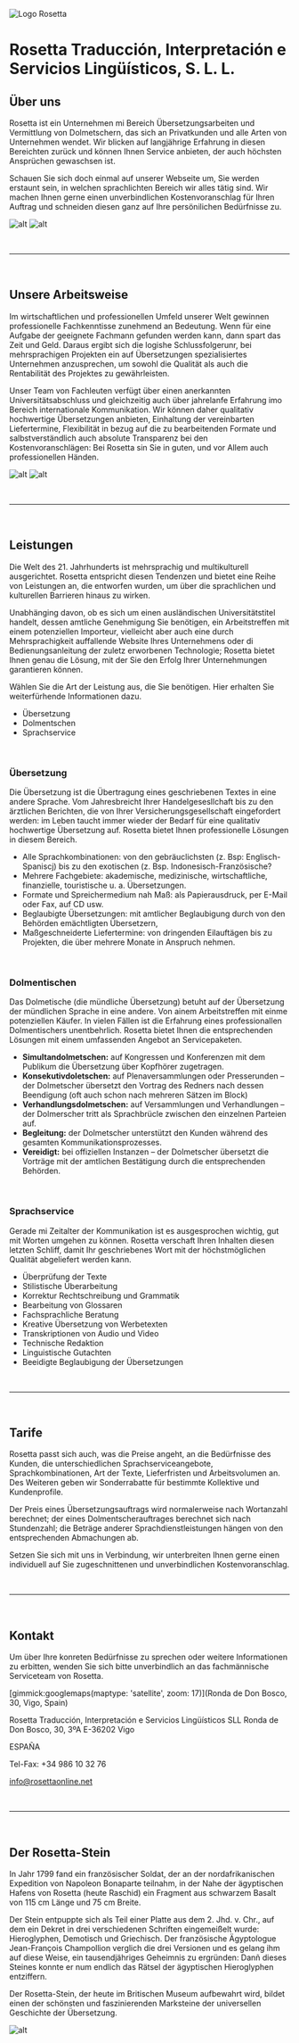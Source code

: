 ![Logo Rosetta](img/rosetta_color.png "Logo Rosetta")

# Rosetta Traducción, Interpretación e Servicios Lingüísticos, S. L. L.

## Über uns

Rosetta ist ein Unternehmen mi Bereich Übersetzungsarbeiten und Vermittlung von Dolmetschern, das sich an Privatkunden und alle Arten von Unternehmen wendet. Wir blicken auf langjährige Erfahrung in diesen Bereichten zurück und können Ihnen Service anbieten, der auch höchsten Ansprüchen gewaschsen ist.

Schauen Sie sich doch einmal auf unserer Webseite um, Sie werden erstaunt sein, in welchen sprachlichten Bereich wir alles tätig sind. Wir  machen Ihnen gerne einen unverbindlichen Kostenvoranschlag für Ihren Auftrag und schneiden diesen ganz auf Ihre persönilichen Bedürfnisse zu.

![alt](img/rosetta_oficinas_1.jpg "Oficinas de Rosetta") ![alt](img/rosetta_oficinas_2.jpg "Oficinas de Rosetta")

<br>

-----

<br>

## Unsere Arbeitsweise

Im wirtschaftlichen und professionellen Umfeld unserer Welt gewinnen professionelle Fachkenntisse zunehmend an Bedeutung. Wenn für eine Aufgabe der geeignete Fachmann gefunden werden kann, dann spart das Zeit und Geld. Daraus ergibt sich die logishe Schlussfolgerunr, bei mehrsprachigen Projekten ein auf Übersetzungen spezialisiertes Unternehmen anzusprechen, um sowohl die Qualität als auch die Rentabilität des Projektes zu gewährleisten.

Unser Team von Fachleuten verfügt über einen anerkannten Universitätsabschluss und gleichzeitig auch über jahrelanfe Erfahrung imo Bereich internationale Kommunikation. Wir können daher qualitativ hochwertige Übersetzungen anbieten, Einhaltung der vereinbarten Liefertermine, Flexibilität in bezug auf die zu bearbeitenden Formate und salbstverständlich auch absolute Transparenz bei den Kostenvoranschlägen: Bei Rosetta sin Sie in guten, und vor Allem auch professionellen Händen.

![alt](img/rosetta_oficinas_3.jpg "Oficinas de Rosetta") ![alt](img/rosetta_oficinas_4.jpg "Oficinas de Rosetta")

<br>

-----

<br>

## Leistungen

Die Welt des 21. Jahrhunderts ist mehrsprachig und multikulturell ausgerichtet. Rosetta entspricht diesen Tendenzen und bietet eine Reihe von Leistungen an, die entworfen wurden, um über die sprachlichen und kulturellen Barrieren hinaus zu wirken.

Unabhänging davon, ob es sich um einen ausländischen Universitätstitel handelt, dessen amtliche Genehmigung Sie benötigen, ein Arbeitstreffen mit einem potenziellen Importeur, vielleicht aber auch eine durch Mehrsprachigkeit auffallende Website Ihres Unternehmens oder di Bedienungsanleitung der zuletz erworbenen Technologie; Rosetta bietet Ihnen genau die Lösung, mit der Sie den Erfolg Ihrer Unternehmungen garantieren können.

Wählen Sie die Art der Leistung aus, die Sie benötigen. Hier erhalten Sie weiterfürhende Informationen dazu.

- Übersetzung 
- Dolmentschen
- Sprachservice

<br>

### Übersetzung

Die Übersetzung ist die Übertragung eines geschriebenen Textes in eine andere Sprache. Vom Jahresbreicht Ihrer Handelgesesllchaft bis zu den ärztlichen Berichten, die von Ihrer Versicherungsgesellschaft eingefordert werden: im Leben taucht immer wieder der Bedarf für eine qualitativ hochwertige Übersetzung auf. Rosetta bietet Ihnen professionelle Lösungen in  diesem Bereich.

- Alle Sprachkombinationen: von den gebräuclichsten (z. Bsp: Englisch-Spaniscj) bis zu den exotischen (z. Bsp. Indonesisch-Französische?
- Mehrere Fachgebiete: akademische, medizinische, wirtschaftliche, finanzielle, touristische u. a. Übersetzungen.
- Formate und Spreichermedium nah Maß: als Papierausdruck, per E-Mail oder Fax, auf CD usw.
- Beglaubigte Übersetzungen: mit amtlicher Beglaubigung durch von den Behörden emächtligten Übersetzern,
- Maßgeschneiderte Liefertermine: von dringenden Eilauftägen bis zu Projekten, die über mehrere Monate in Anspruch nehmen.                       

<br>

### Dolmentischen

Das Dolmetische (die mündliche Übersetzung) betuht auf der Übersetzung der mündlichen Sprache in eine andere. Von ainem Arbeitstreffen mit einme potenziellen Käufer. In vielen Fällen ist die Erfahrung eines professionallen Dolmentischers unentbehrlich. Rosetta bietet Ihnen die entsprechenden Lösungen mit einem umfassenden Angebot an Servicepaketen.

- **Simultandolmetschen:** auf Kongressen und Konferenzen mit dem Publikum die Übersetzung über Kopfhörer zugetragen.
- **Konsekutivdoletschen:** auf Plenaversammlungen oder Presserunden – der Dolmetscher übersetzt den Vortrag des Redners nach dessen Beendigung (oft auch schon nach mehreren Sätzen im Block)
- **Verhandlungsdolmetschen:** auf Versammlungen und Verhandlungen – der Dolmerscher tritt als Sprachbrücle zwischen den einzelnen Parteien auf.
- **Begleitung:** der Dolmetscher unterstützt den Kunden während des gesamten Kommunikationsprozesses.
- **Vereidigt:** bei offiziellen Instanzen – der Dolmetscher übersetzt die Vorträge mit der amtlichen Bestätigung durch die entsprechenden Behörden.

<br>

### ⁠⁠⁠Sprachservice

Gerade mi Zeitalter der Kommunikation ist es ausgesprochen wichtig, gut mit Worten umgehen zu können. Rosetta verschaft Ihren Inhalten diesen letzten Schliff, damit Ihr geschriebenes Wort mit der höchstmöglichen Qualität abgeliefert werden kann.

- Überprüfung der Texte
- Stilistische Überarbeitung
- Korrektur Rechtschreibung und Grammatik
- Bearbeitung von Glossaren
- Fachsprachliche Beratung
- Kreative Übersetzung von Werbetexten
- Transkriptionen von Audio und Video
- Technische Redaktion
- Linguistische Gutachten
- Beeidigte Beglaubigung der Übersetzungen

<br>

-----

<br>

## Tarife

Rosetta passt sich auch, was die Preise angeht, an die Bedürfnisse des Kunden, die unterschiedlichen Sprachserviceangebote, Sprachkombinationen, Art der Texte, Lieferfristen und Arbeitsvolumen an. Des Weiteren geben wir Sonderrabatte für bestimmte Kollektive und Kundenprofile.

Der Preis eines Übersetzungsauftrags wird normalerweise nach Wortanzahl berechnet; der eines Dolmentscherauftrages berechnet sich nach Stundenzahl; die Beträge anderer Sprachdienstleistungen hängen von den entsprechenden Abmachungen ab.

Setzen Sie sich mit uns in Verbindung, wir unterbreiten Ihnen gerne einen individuell auf Sie zugeschnittenen und unverbindlichen Kostenvoranschlag.

<br>

-----

<br>

## Kontakt

Um über Ihre konreten Bedürfnisse zu sprechen oder weitere Informationen zu erbitten, wenden Sie sich bitte unverbindlich an das fachmännische Serviceteam von Rosetta.

[gimmick:googlemaps(maptype: 'satellite', zoom: 17)](Ronda de Don Bosco, 30, Vigo, Spain)

Rosetta Traducción, Interpretación e Servicios Lingüísticos SLL
Ronda de Don Bosco, 30, 3ºA
E-36202 Vigo

ESPAÑA

Tel-Fax: +34 986 10 32 76

[info@rosettaonline.net](mailto:info@rosettaonline.net)

<br>

-----

<br>

## Der Rosetta-Stein

In Jahr 1799 fand ein französischer Soldat, der an der nordafrikanischen Expedition von Napoleon Bonaparte teilnahm, in der Nahe der ägyptischen Hafens von Rosetta (heute Raschid) ein Fragment aus schwarzem Basalt von 115 cm Länge und 75 cm Breite.

Der Stein entpuppte sich als Teil einer Platte aus dem 2. Jhd. v. Chr., auf dem ein Dekret in drei verschiedenen Schriften eingemeißelt wurde: Hieroglyphen, Demotisch und Griechisch. Der französische Ägyptologue Jean-François Champollion verglich die drei Versionen und es gelang ihm auf diese Weise, ein tausendjähriges Geheimnis zu ergründen: Danñ dieses Steines konnte er num endlich das Rätsel der ägyptischen Hieroglyphen entziffern.

Der Rosetta-Stein, der heute im Britischen Museum aufbewahrt wird, bildet einen der schönsten und faszinierenden Marksteine der universellen Geschichte der Übersetzung.

![alt](img/rosetta.jpg "La piedra de Rosetta")

